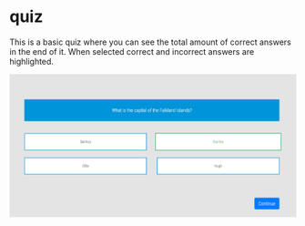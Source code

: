 # quiz

This is a basic quiz where you can see the total amount of correct answers in the end of it.
When selected correct and incorrect answers are highlighted.

![](src/assets/2.png)
